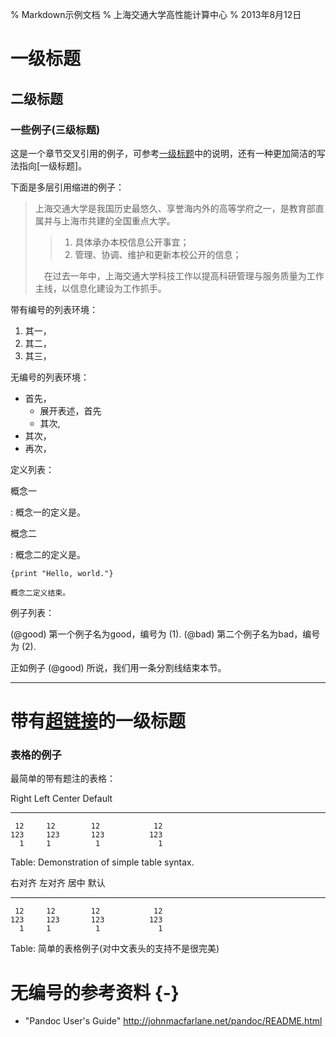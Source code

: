 % Markdown示例文档
% 上海交通大学高性能计算中心
% 2013年8月12日

一级标题
======

二级标题
------

### 一些例子(三级标题) 

这是一个章节交叉引用的例子，可参考[一级标题](#一级标题)中的说明，还有一种更加简洁的写法指向[一级标题]。

下面是多层引用缩进的例子：

>  上海交通大学是我国历史最悠久、享誉海内外的高等学府之一，是教育部直属并与上海市共建的全国重点大学。
> 
> > 1. 具体承办本校信息公开事宜；
> > 2. 管理、协调、维护和更新本校公开的信息；
> 
> 　在过去一年中，上海交通大学科技工作以提高科研管理与服务质量为工作主线，以信息化建设为工作抓手。

带有编号的列表环境：

1. 其一，
2. 其二，
3. 其三，

无编号的列表环境：

* 首先，
	+ 展开表述，首先
	+ 其次,
* 其次，
* 再次，

定义列表：

概念一

:	概念一的定义是。

概念二

:	概念二的定义是。

	{print "Hello, world."}

	概念二定义结束。

例子列表：

(@good) 第一个例子名为good，编号为 (1).
(@bad) 第二个例子名为bad，编号为 (2).

正如例子 (@good) 所说，我们用一条分割线结束本节。

----------

带有[超链接](http://www.google.com)的一级标题
======

### 表格的例子

最简单的带有题注的表格：

  Right     Left     Center     Default
-------     ------ ----------   -------
     12     12        12            12
    123     123       123          123
      1     1          1             1

Table:  Demonstration of simple table syntax.

 右对齐     左对齐   居中     	默认
-------     ------ ----------   -------
     12     12        12            12
    123     123       123          123
      1     1          1             1

Table:	简单的表格例子(对中文表头的支持不是很完美)

无编号的参考资料 {-}
======

* "Pandoc User's Guide" http://johnmacfarlane.net/pandoc/README.html

